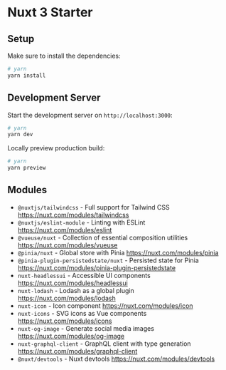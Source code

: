 # Nuxt 3 Starter

## Setup

Make sure to install the dependencies:

```bash
# yarn
yarn install
```

## Development Server

Start the development server on `http://localhost:3000`:

```bash
# yarn
yarn dev
```

Locally preview production build:

```bash
# yarn
yarn preview
```

## Modules

- `@nuxtjs/tailwindcss` - Full support for Tailwind CSS https://nuxt.com/modules/tailwindcss
- `@nuxtjs/eslint-module` - Linting with ESLint https://nuxt.com/modules/eslint
- `@vueuse/nuxt` - Collection of essential composition utilities https://nuxt.com/modules/vueuse
- `@pinia/nuxt` - Global store with Pinia https://nuxt.com/modules/pinia
- `@pinia-plugin-persistedstate/nuxt` - Persisted state for Pinia https://nuxt.com/modules/pinia-plugin-persistedstate
- `nuxt-headlessui` - Accessible UI components https://nuxt.com/modules/headlessui
- `nuxt-lodash` - Lodash as a global plugin https://nuxt.com/modules/lodash
- `nuxt-icon` - Icon component https://nuxt.com/modules/icon
- `nuxt-icons` - SVG icons as Vue components https://nuxt.com/modules/icons
- `nuxt-og-image` - Generate social media images https://nuxt.com/modules/og-image
- `nuxt-graphql-client` - GraphQL client with type generation https://nuxt.com/modules/graphql-client
- `@nuxt/devtools` - Nuxt devtools https://nuxt.com/modules/devtools
